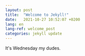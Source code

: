 ```yaml
---
layout: post
title:  "Welcome to Jekyll!"
date:   2021-10-27 10:52:07 +0200
lang: en
lang-ref: welcome_post
categories: jekyll update
---
```

It's Wednesday my dudes.

